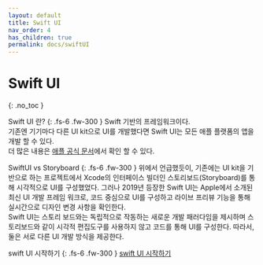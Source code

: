 ```yaml
---
layout: default
title: Swift UI
nav_order: 4
has_children: true
permalink: docs/swiftUI
---
```


# Swift UI
{: .no_toc }

Swift UI 란?
{: .fs-6 .fw-300 }
Swift 기반의 프레임워크이다. <br/>
기존엔 기기마다 다른 UI kit으로 UI를 개발했다면 Swift UI는 모든 애플 플랫폼의 앱을 개발 할 수 있다. <br/>
더 많은 내용은 [애플 공식 문서](https://developer.apple.com/kr/xcode/swiftui/)에서 확인 할 수 있다. 

SwiftUI vs Storyboard
{: .fs-6 .fw-300 }
위에서 언급했듯이, 기존에는 UI kit을 기반으로 하는 프로젝트에서 Xcode의 인터페이스 빌더인 스토리보드(Storyboard)를 통해 시각적으로 UI를 구성했었다. 
그러나 2019년 등장한 Swift UI는 Apple에서 소개된 최신 UI 개발 프레임 워크로, 코드 중심으로 UI를 구성하고 라이브 프리뷰 기능을 통해 실시간으로 디자인 변경 사항을 확인한다. <br/>
Swift UI는 스토리 보드와는 독립적으로 작동하는 새로운 개발 패러다임을 제시하며 스토리보드와 같이 시각적 편집도구를 사용하지 않고 코드를 통해 UI를 구성한다. 따라서, 둘은 서로 다른 UI 개발 방식을 제공한다. 

swift UI 시작하기 
{: .fs-6 .fw-300 }
[swift UI 시작하기](https://developer.apple.com/tutorials/swiftui-concepts/exploring-the-structure-of-a-swiftui-app)